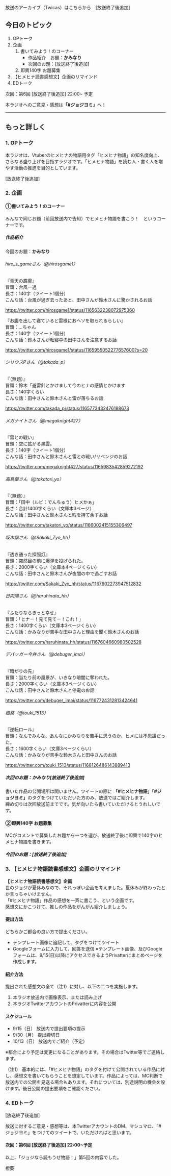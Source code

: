 放送のアーカイブ（Twicas）はこちらから　[放送終了後追加]


## 今日のトピック
1. OPトーク
1. 企画
    1. 書いてみよう！のコーナー
        - 作品紹介　お題：<b>かみなり</b>
        - 次回のお題：<b></b>[放送終了後追加]
    1. 即興140字 お題募集
1. 【ヒメヒナ読書感想文】企画のリマインド
1. EDトーク

次回：第6回 [放送終了後追加] 22:00~ 予定

本ラジオへのご意見・感想は<b>「#ジョジヨミ」</b>へ！

---

## もっと詳しく
### 1. OPトーク

本ラジオは、Vtuberのヒメヒナの物語用タグ「ヒメヒナ物語」の知名度向上、さらなる盛り上げを目指すラジオです。「ヒメヒナ物語」を読む人・書く人を増やす活動の推進を目的としています。

[放送終了後追加]

### 2. 企画

#### ①書いてみよう！のコーナー
みんなで同じお題（前回放送内で告知）でヒメヒナ物語を書こう！　というコーナーです。

##### 作品紹介
今回のお題：<b>かみなり</b>

###### hiro_s_gameさん（@hirosgame1）
『青天の霹靂』  
冒頭：台風一過  
長さ：140字（ツイート1個分）  
こんな話：台風が過ぎ去ったあと、田中さんが鈴木さんに驚かされるお話  

https://twitter.com/hirosgame1/status/1165632238072975360

『お腹を出して寝ていると雷様におヘソを取られるらしい』  
冒頭：…ちゃん  
長さ：140字（ツイート1個分）  
こんな話：鈴木さんが転寝中の田中さんを注意するお話  

https://twitter.com/hirosgame1/status/1165955052277657600?s=20

###### シリウスPさん（@takada_p）
『（無題）』  
冒頭：鈴木「避雷針とかけまして今のヒナの感情とかけます  
長さ：140字くらい  
こんな話：田中さんと鈴木さんと雷が落ちるお話

https://twitter.com/takada_p/status/1165773432476188673

###### メガナイトさん（@megaknight427）
『雷との戦い』  
冒頭：空に拡がる黒雲。  
長さ：140字（ツイート1個分）  
こんな話：田中さんと鈴木さんと雷との戦い/リベンジのお話

https://twitter.com/megaknight427/status/1165983542859272192

###### 高鳥葉さん（@takatori_yo）
『（無題）』  
冒頭：「田中（ルビ：でんちゅう）ヒメかぁ」  
長さ：合計1400字くらい（文庫本3ページ）  
こんな話：田中さんと鈴木さんと暇を持て余すお話

https://twitter.com/takatori_yo/status/1166002415155306497

###### 坂木譲さん（@Sakaki_Zyo_hh）
『透き通った探照灯』  
冒頭：突然目の前に爆弾を投げられた。  
長さ：2000字くらい（文庫本4ページくらい）  
こんな話：田中さんと鈴木さんが夜闇の中で過ごすお話

https://twitter.com/Sakaki_Zyo_hh/status/1167602273947512832

###### 日向陽さん（@haruhinata_hh）
『ふたりならきっと幸せ』  
冒頭：「ヒナー！見て見てー！これ！」  
長さ：1400字くらい（文庫本3ページくらい）  
こんな話：かみなりが苦手な田中さんと理由を聞く鈴木さんのお話

https://twitter.com/haruhinata_hh/status/1167604660980502528

###### デバッガー今井さん（@debuger_imai）
『暗がりの先』  
冒頭：当たり前の風景が、いきなり暗闇に奪われた。  
長さ：2000字くらい（文庫本3ページくらい）  
こんな話：田中さんと鈴木さんと停電のお話

https://twitter.com/debuger_imai/status/1167724312813424641

###### 橙葵（@touki_1513）
『逆転ロール』  
冒頭：なんでみんな、あんなにかみなりを苦手に思うのか、ヒメには不思議だった。  
長さ：1600字くらい（文庫3ページくらい）  
こんな話：かみなりが苦手な鈴木さんと田中さんのお話

https://twitter.com/touki_1513/status/1168126486143889413

##### 次回のお題：<b>かみなり</b>[放送終了後追加]
書いた作品の公開場所は問いません。ツイートの際に <b>「#ヒメヒナ物語」「#ジョジヨミ」</b>のタグをつけていただいた方のみ、放送ではご紹介します。  
締め切りは次回放送前までです。気が向いたら書いていただけるとうれしいです。

#### ②即興140字 お題募集
MCがコメントで募集したお題から一つを選び、放送終了後に即興で140字のヒメヒナ物語を書きます。

##### 今回のお題：<b></b>[放送終了後追加]

### 3. 【ヒメヒナ物語読書感想文】企画のリマインド
<b>【ヒメヒナ物語読書感想文】企画</b>  
世のジョジが夏休みなので、それっぽい企画を考えました。夏休みが終わったとか言っちゃいけません。  
「#ヒメヒナ物語」作品の感想を一斉に書こう、という企画です。  
感想文にかこつけて、推しの作品をがんがん紹介しましょう。

#### 提出方法
どちらかご都合の良い方で提出ください。
- テンプレート画像に追記して、タグをつけてツイート
- Googleフォームに入力して、回答を送信
※テンプレート画像、及びGoogleフォームは、9/15(日)以降にアクセスできるようPrivatterにまとめページを作成します。

#### 紹介方法
提出された感想文の全て（注1）に対し、以下の二つを実施します。
1. 本ラジオ放送内で画像表示、または読み上げ
1. 本ラジオTwitterアカウントのPrivatterに内容を公開

#### スケジュール
- 9/15（日） 放送内で提出要項の提示  
- 9/30（月） 提出締切日  
- 10/13（日） 放送内でご紹介（予定）  
 
※都合により予定は変更になることがあります。その場合はTwitter等でご連絡します。

（注1）
基本的には、「#ヒメヒナ物語」のタグを付けて公開されている作品に対し、感想文を書いてもらうことを想定しています。作品によっては、MC判断で放送内での公開を見送る場合もあります。それについては、別途説明の機会を設けます。後日公開の提出要項をご確認ください。

### 4. EDトーク
[放送終了後追加]

放送に対するご意見・感想等は、本TwitterアカウントのDM、マシュマロ、「#ジョジヨミ」をつけてのツイートで、いただければと思います。

#### 次回：第6回 [放送終了後追加] 22:00~予定

以上、「ジョジなら読もうぜ物語！」第5回の内容でした。

橙葵
